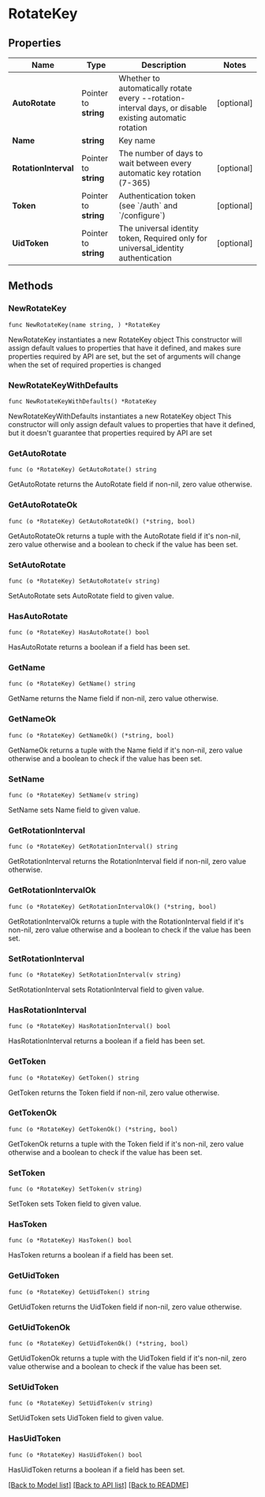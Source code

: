 # RotateKey

## Properties

Name | Type | Description | Notes
------------ | ------------- | ------------- | -------------
**AutoRotate** | Pointer to **string** | Whether to automatically rotate every --rotation-interval days, or disable existing automatic rotation | [optional] 
**Name** | **string** | Key name | 
**RotationInterval** | Pointer to **string** | The number of days to wait between every automatic key rotation (7-365) | [optional] 
**Token** | Pointer to **string** | Authentication token (see &#x60;/auth&#x60; and &#x60;/configure&#x60;) | [optional] 
**UidToken** | Pointer to **string** | The universal identity token, Required only for universal_identity authentication | [optional] 

## Methods

### NewRotateKey

`func NewRotateKey(name string, ) *RotateKey`

NewRotateKey instantiates a new RotateKey object
This constructor will assign default values to properties that have it defined,
and makes sure properties required by API are set, but the set of arguments
will change when the set of required properties is changed

### NewRotateKeyWithDefaults

`func NewRotateKeyWithDefaults() *RotateKey`

NewRotateKeyWithDefaults instantiates a new RotateKey object
This constructor will only assign default values to properties that have it defined,
but it doesn't guarantee that properties required by API are set

### GetAutoRotate

`func (o *RotateKey) GetAutoRotate() string`

GetAutoRotate returns the AutoRotate field if non-nil, zero value otherwise.

### GetAutoRotateOk

`func (o *RotateKey) GetAutoRotateOk() (*string, bool)`

GetAutoRotateOk returns a tuple with the AutoRotate field if it's non-nil, zero value otherwise
and a boolean to check if the value has been set.

### SetAutoRotate

`func (o *RotateKey) SetAutoRotate(v string)`

SetAutoRotate sets AutoRotate field to given value.

### HasAutoRotate

`func (o *RotateKey) HasAutoRotate() bool`

HasAutoRotate returns a boolean if a field has been set.

### GetName

`func (o *RotateKey) GetName() string`

GetName returns the Name field if non-nil, zero value otherwise.

### GetNameOk

`func (o *RotateKey) GetNameOk() (*string, bool)`

GetNameOk returns a tuple with the Name field if it's non-nil, zero value otherwise
and a boolean to check if the value has been set.

### SetName

`func (o *RotateKey) SetName(v string)`

SetName sets Name field to given value.


### GetRotationInterval

`func (o *RotateKey) GetRotationInterval() string`

GetRotationInterval returns the RotationInterval field if non-nil, zero value otherwise.

### GetRotationIntervalOk

`func (o *RotateKey) GetRotationIntervalOk() (*string, bool)`

GetRotationIntervalOk returns a tuple with the RotationInterval field if it's non-nil, zero value otherwise
and a boolean to check if the value has been set.

### SetRotationInterval

`func (o *RotateKey) SetRotationInterval(v string)`

SetRotationInterval sets RotationInterval field to given value.

### HasRotationInterval

`func (o *RotateKey) HasRotationInterval() bool`

HasRotationInterval returns a boolean if a field has been set.

### GetToken

`func (o *RotateKey) GetToken() string`

GetToken returns the Token field if non-nil, zero value otherwise.

### GetTokenOk

`func (o *RotateKey) GetTokenOk() (*string, bool)`

GetTokenOk returns a tuple with the Token field if it's non-nil, zero value otherwise
and a boolean to check if the value has been set.

### SetToken

`func (o *RotateKey) SetToken(v string)`

SetToken sets Token field to given value.

### HasToken

`func (o *RotateKey) HasToken() bool`

HasToken returns a boolean if a field has been set.

### GetUidToken

`func (o *RotateKey) GetUidToken() string`

GetUidToken returns the UidToken field if non-nil, zero value otherwise.

### GetUidTokenOk

`func (o *RotateKey) GetUidTokenOk() (*string, bool)`

GetUidTokenOk returns a tuple with the UidToken field if it's non-nil, zero value otherwise
and a boolean to check if the value has been set.

### SetUidToken

`func (o *RotateKey) SetUidToken(v string)`

SetUidToken sets UidToken field to given value.

### HasUidToken

`func (o *RotateKey) HasUidToken() bool`

HasUidToken returns a boolean if a field has been set.


[[Back to Model list]](../README.md#documentation-for-models) [[Back to API list]](../README.md#documentation-for-api-endpoints) [[Back to README]](../README.md)


